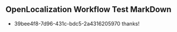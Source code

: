 ## OpenLocalization Workflow Test MarkDown
* 39bee4f8-7d96-431c-bdc5-2a4316205970 thanks!

<!--HONumber=Jul16_HO3-->


